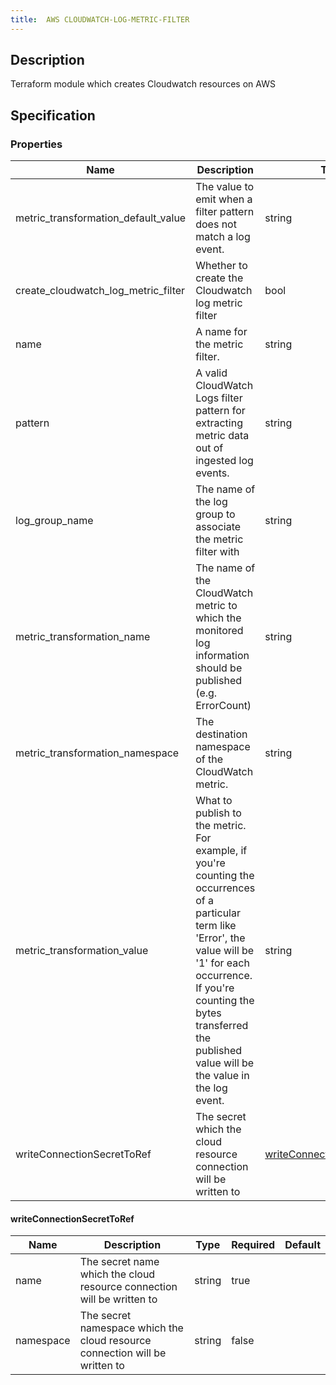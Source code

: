 ```yaml
---
title:  AWS CLOUDWATCH-LOG-METRIC-FILTER
---
```


## Description

Terraform module which creates Cloudwatch resources on AWS

## Specification


### Properties

 Name | Description | Type | Required | Default 
 ------------ | ------------- | ------------- | ------------- | ------------- 
 metric_transformation_default_value | The value to emit when a filter pattern does not match a log event. | string | false |  
 create_cloudwatch_log_metric_filter | Whether to create the Cloudwatch log metric filter | bool | false |  
 name | A name for the metric filter. | string | true |  
 pattern | A valid CloudWatch Logs filter pattern for extracting metric data out of ingested log events. | string | true |  
 log_group_name | The name of the log group to associate the metric filter with | string | true |  
 metric_transformation_name | The name of the CloudWatch metric to which the monitored log information should be published (e.g. ErrorCount) | string | true |  
 metric_transformation_namespace | The destination namespace of the CloudWatch metric. | string | true |  
 metric_transformation_value | What to publish to the metric. For example, if you're counting the occurrences of a particular term like 'Error', the value will be '1' for each occurrence. If you're counting the bytes transferred the published value will be the value in the log event. | string | false |  
 writeConnectionSecretToRef | The secret which the cloud resource connection will be written to | [writeConnectionSecretToRef](#writeConnectionSecretToRef) | false |  


#### writeConnectionSecretToRef

 Name | Description | Type | Required | Default 
 ------------ | ------------- | ------------- | ------------- | ------------- 
 name | The secret name which the cloud resource connection will be written to | string | true |  
 namespace | The secret namespace which the cloud resource connection will be written to | string | false |  
